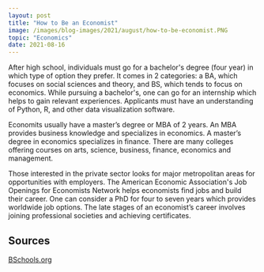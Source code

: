 ```yaml
---
layout: post
title: "How to Be an Economist"
image: /images/blog-images/2021/august/how-to-be-economist.PNG
topic: "Economics"
date: 2021-08-16
---
```


After high school, individuals must go for a bachelor's degree (four year) in which type of option they prefer. It comes in 2 categories: a BA, which focuses on social sciences and theory, and BS, which tends to focus on economics. While pursuing a bachelor's, one can go for an internship which helps to gain relevant experiences. Applicants must have an understanding of Python, R, and other data visualization software.

Economits usually have a master’s degree or MBA of 2 years. An MBA provides business knowledge and specializes in economics. A master’s degree in economics specializes in finance. There are many colleges offering courses on arts, science, business, finance, economics and management.

Those interested in the private sector looks for major metropolitan areas for opportunities with employers. The American Economic Association's Job Openings for Economists Network helps economists find jobs and build their career. One can consider a PhD for four to seven years which provides worldwide job options. The late stages of an economist’s career involves joining professional societies and achieving certificates.

## Sources 
[BSchools.org](https://www.bschools.org/faq/how-to-become-an-economist)
